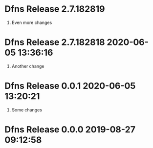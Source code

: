 # Dfns Release 2.7.182819                    
1. Even more changes

# Dfns Release 2.7.182818 2020-06-05 13:36:16
1. Another change

# Dfns Release 0.0.1 2020-06-05 13:20:21
1. Some changes

# Dfns Release 0.0.0 2019-08-27 09:12:58
